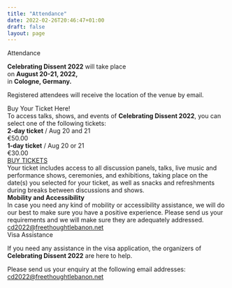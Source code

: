 ```yaml
---
title: "Attendance"
date: 2022-02-26T20:46:47+01:00
draft: false
layout: page
---
```


<div class="title">Attendance</div>

<div id="venue_section" class="attendance-top ven-bg">
<!--    <Ximg src="/CD2022_Apply_background.jpg" alt="Background for the last slide of the main page" title="Background Image" />-->
    <div class="text-container">
        <div class="body">
            <p>
                <strong>Celebrating Dissent 2022</strong> will take place<br />
                on <strong>August 20-21, 2022,</strong> <br />
				in <strong>Cologne, Germany.</strong><br />
            </p>
			<p class="smaller">Registered attendees will receive the location of the venue by email.</p>
        </div>
    </div>
</div>

<div class="main-column">
	<div id="ticket_section" class="buy-ticket bg-purple">
		<div>
			<div class="title">Buy Your Ticket Here!</div>
			<div class="text">To access talks, shows, and events of <strong>Celebrating Dissent 2022</strong>, you can select one of the following tickets:</div>
			<div class="text"><strong>2-day ticket</strong> / Aug 20 and 21 <div class="fee">€50.00</div></div>
			<div class="text"><strong>1-day ticket</strong> / Aug 20 or 21 <div class="fee">€30.00</div></div>
			<div class="center-content"><a class="button" href="https://www.eventbrite.co.uk/e/celebrating-dissent-2022-tickets-270982685507">BUY TICKETS</a></div>
		</div>
		<div class="extra-info">
			<div class="text">Your ticket includes access to all discussion panels, talks, live music and performance shows, ceremonies, and exhibitions, taking place on the date(s) you selected for your ticket, as well as snacks and refreshments during breaks between discussions and shows.</div>
			<div class="text"><strong>Mobility and Accessibility</strong></div>
			<div class="text">In case you need any kind of mobility or accessibility assistance, we will do our best to make sure you have a positive experience. Please send us your requirements and we will make sure they are adequately addressed.</div>
			<div class="text"><a class="barid" href="mailto:cd2022@freethoughtlebanon.net">cd2022@freethoughtlebanon.net</a><br></div>
		</div>
	</div>
	<div id="visa_section" class="visa-assistance">
		<div class="title">Visa Assistance</div>
		<p>
		If you need any assistance in the visa application, the organizers of <strong>Celebrating Dissent 2022</strong> are here to help.
		</p>
		<p>
		Please send us your enquiry at the following email addresses:<br>
		<a class="barid" href="mailto:cd2022@freethoughtlebanon.net">cd2022@freethoughtlebanon.net</a><br>
		</p>
	</div>
</div>